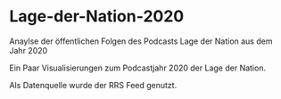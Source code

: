 # Lage-der-Nation-2020
Anaylse der öffentlichen Folgen des Podcasts Lage der Nation aus dem Jahr 2020


Ein Paar Visualisierungen zum Podcastjahr 2020 der Lage der Nation.

Als Datenquelle wurde der RRS Feed genutzt.
